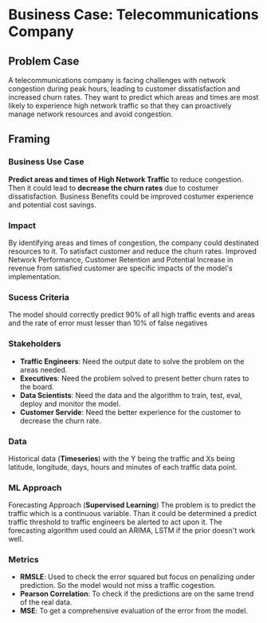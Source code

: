 # Business Case: Telecommunications Company

## Problem Case

A telecommunications company is facing challenges with network congestion during peak hours, leading to customer dissatisfaction and increased churn rates. They want to predict which areas and times are most likely to experience high network traffic so that they can proactively manage network resources and avoid congestion.

## Framing

### Business Use Case

**Predict areas and times of High Network Traffic** to reduce congestion. Then it could lead to **decrease the churn rates** due to costumer dissatisfaction. Business Benefits could be improved costumer experience and potential cost savings.

### Impact

By identifying areas and times of congestion, the company could destinated resources to it. To satisfact customer and reduce the churn rates. Improved Network Performance, Customer Retention and Potential Increase in revenue from satisfied customer are specific impacts of the model's implementation. 

### Sucess Criteria

The model should correctly predict 90% of all high traffic events and areas and the rate of error must lesser than 10% of false negatives

### Stakeholders

- **Traffic Engineers**: Need the output date to solve the problem on the areas needed.
- **Executives**: Need the problem solved to present better churn rates to the board.
- **Data Scientists**: Need the data and the algorithm to train, test, eval, deploy and monitor the model.
- **Customer Servide**: Need the better experience for the customer to decrease the churn rate.

### Data

Historical data (**Timeseries**) with the Y being the traffic and Xs being latitude, longitude, days, hours and minutes of each traffic data point.

### ML Approach

Forecasting Approach (**Supervised Learning**) The problem is to predict the traffic which is a continuous variable. Than it could be determined a predict traffic threshold to traffic engineers be alerted to act upon it. The forecasting algorithm used could an ARIMA, LSTM if the prior doesn't work well.

### Metrics

- **RMSLE**: Used to check the error squared but focus on penalizing under prediction. So the model would not miss a traffic cogestion.
- **Pearson Correlation**: To check if the predictions are on the same trend of the real data.
- **MSE**: To get a comprehensive evaluation of the error from the model.
